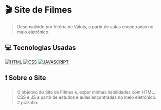 # 🎬 Site de Filmes
> Desenvolvido por Vitória de Valois, a partir de aulas encontradas no meio eletrônico.

## 💻 Tecnologias Usadas

[![HTML](https://img.shields.io/badge/HTML5-E34F26?style=for-the-badge&logo=html5&logoColor=white)](#)
[![CSS](https://img.shields.io/badge/CSS3-1572B6?style=for-the-badge&logo=css3&logoColor=white)](#)
[![JAVASCRIPT](https://img.shields.io/badge/JavaScript-323330?style=for-the-badge&logo=javascript&logoColor=F7DF1E)](#)


## ❗ Sobre o Site
> O objetivo do Site de Filmes é, expor minhas habilidades com HTML, CSS e JS a partir de estudos e aulas encontradas no meio eletrônico.
#   p i z z a f l i x  
 